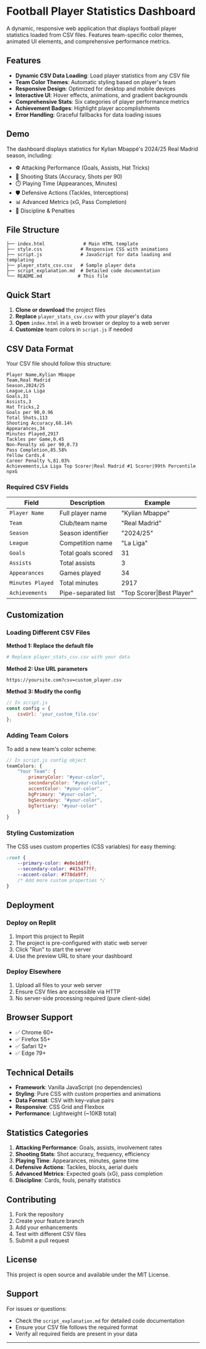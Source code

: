 
# Football Player Statistics Dashboard

A dynamic, responsive web application that displays football player statistics loaded from CSV files. Features team-specific color themes, animated UI elements, and comprehensive performance metrics.

## Features

- **Dynamic CSV Data Loading**: Load player statistics from any CSV file
- **Team Color Themes**: Automatic styling based on player's team
- **Responsive Design**: Optimized for desktop and mobile devices
- **Interactive UI**: Hover effects, animations, and gradient backgrounds
- **Comprehensive Stats**: Six categories of player performance metrics
- **Achievement Badges**: Highlight player accomplishments
- **Error Handling**: Graceful fallbacks for data loading issues

## Demo

The dashboard displays statistics for Kylian Mbappé's 2024/25 Real Madrid season, including:
- ⚽ Attacking Performance (Goals, Assists, Hat Tricks)
- 🎯 Shooting Stats (Accuracy, Shots per 90)
- ⏱️ Playing Time (Appearances, Minutes)
- 🛡️ Defensive Actions (Tackles, Interceptions)
- 📊 Advanced Metrics (xG, Pass Completion)
- 📝 Discipline & Penalties

## File Structure

```
├── index.html              # Main HTML template
├── style.css              # Responsive CSS with animations
├── script.js              # JavaScript for data loading and templating
├── player_stats_csv.csv   # Sample player data
├── script_explanation.md  # Detailed code documentation
└── README.md             # This file
```

## Quick Start

1. **Clone or download** the project files
2. **Replace** `player_stats_csv.csv` with your player's data
3. **Open** `index.html` in a web browser or deploy to a web server
4. **Customize** team colors in `script.js` if needed

## CSV Data Format

Your CSV file should follow this structure:

```csv
Player Name,Kylian Mbappe
Team,Real Madrid
Season,2024/25
League,La Liga
Goals,31
Assists,3
Hat Tricks,2
Goals per 90,0.96
Total Shots,113
Shooting Accuracy,68.14%
Appearances,34
Minutes Played,2917
Tackles per Game,0.45
Non-Penalty xG per 90,0.73
Pass Completion,85.58%
Yellow Cards,4
Career Penalty %,81.03%
Achievements,La Liga Top Scorer|Real Madrid #1 Scorer|99th Percentile npxG
```

### Required CSV Fields

| Field | Description | Example |
|-------|-------------|---------|
| `Player Name` | Full player name | "Kylian Mbappe" |
| `Team` | Club/team name | "Real Madrid" |
| `Season` | Season identifier | "2024/25" |
| `League` | Competition name | "La Liga" |
| `Goals` | Total goals scored | 31 |
| `Assists` | Total assists | 3 |
| `Appearances` | Games played | 34 |
| `Minutes Played` | Total minutes | 2917 |
| `Achievements` | Pipe-separated list | "Top Scorer\|Best Player" |

## Customization

### Loading Different CSV Files

**Method 1: Replace the default file**
```bash
# Replace player_stats_csv.csv with your data
```

**Method 2: Use URL parameters**
```
https://yoursite.com?csv=custom_player.csv
```

**Method 3: Modify the config**
```javascript
// In script.js
const config = {
    csvUrl: 'your_custom_file.csv'
};
```

### Adding Team Colors

To add a new team's color scheme:

```javascript
// In script.js config object
teamColors: {
    "Your Team": {
        primaryColor: "#your-color",
        secondaryColor: "#your-color",
        accentColor: "#your-color",
        bgPrimary: "#your-color",
        bgSecondary: "#your-color",
        bgTertiary: "#your-color"
    }
}
```

### Styling Customization

The CSS uses custom properties (CSS variables) for easy theming:

```css
:root {
    --primary-color: #e0e1ddff;
    --secondary-color: #415a77ff;
    --accent-color: #778da9ff;
    /* Add more custom properties */
}
```

## Deployment

### Deploy on Replit
1. Import this project to Replit
2. The project is pre-configured with static web server
3. Click "Run" to start the server
4. Use the preview URL to share your dashboard

### Deploy Elsewhere
1. Upload all files to your web server
2. Ensure CSV files are accessible via HTTP
3. No server-side processing required (pure client-side)

## Browser Support

- ✅ Chrome 60+
- ✅ Firefox 55+
- ✅ Safari 12+
- ✅ Edge 79+

## Technical Details

- **Framework**: Vanilla JavaScript (no dependencies)
- **Styling**: Pure CSS with custom properties and animations
- **Data Format**: CSV with key-value pairs
- **Responsive**: CSS Grid and Flexbox
- **Performance**: Lightweight (~10KB total)

## Statistics Categories

1. **Attacking Performance**: Goals, assists, involvement rates
2. **Shooting Stats**: Shot accuracy, frequency, efficiency
3. **Playing Time**: Appearances, minutes, game time
4. **Defensive Actions**: Tackles, blocks, aerial duels
5. **Advanced Metrics**: Expected goals (xG), pass completion
6. **Discipline**: Cards, fouls, penalty statistics

## Contributing

1. Fork the repository
2. Create your feature branch
3. Add your enhancements
4. Test with different CSV files
5. Submit a pull request

## License

This project is open source and available under the MIT License.

## Support

For issues or questions:
- Check the `script_explanation.md` for detailed code documentation
- Ensure your CSV file follows the required format
- Verify all required fields are present in your data

---
